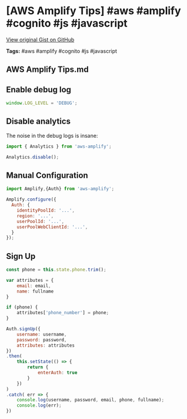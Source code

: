 # [AWS Amplify Tips] #aws #amplify #cognito #js #javascript

[View original Gist on GitHub](https://gist.github.com/Integralist/f04b2ac395bd6ded45efcfb4fceec5a4)

**Tags:** #aws #amplify #cognito #js #javascript

## AWS Amplify Tips.md

## Enable debug log

```js
window.LOG_LEVEL = 'DEBUG';
```

## Disable analytics 

The noise in the debug logs is insane:

```js
import { Analytics } from 'aws-amplify';

Analytics.disable();
```

## Manual Configuration

```js
import Amplify,{Auth} from 'aws-amplify';

Amplify.configure({
  Auth: {
    identityPoolId: '...',
    region: '...',
    userPoolId: '...',
    userPoolWebClientId: '...',
  }
});
```

## Sign Up

```js
const phone = this.state.phone.trim();

var attributes = {
    email: email,
    name: fullname
}

if (phone) {
    attributes['phone_number'] = phone;
}

Auth.signUp({
    username: username,
    password: password,
    attributes: attributes
})
.then(
    this.setState(() => {
        return {
            enterAuth: true
        }
    })
)
.catch( err => {
    console.log(username, password, email, phone, fullname);
    console.log(err);
})
```

